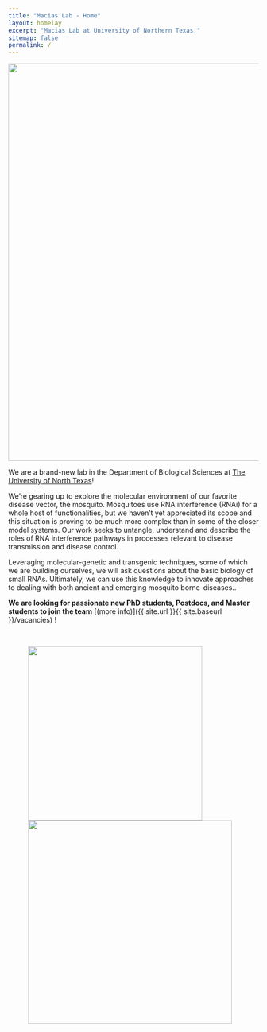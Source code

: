 ```yaml
---
title: "Macias Lab - Home"
layout: homelay
excerpt: "Macias Lab at University of Northern Texas."
sitemap: false
permalink: /
---
```

<img src="{{ site.url }}{{ site.baseurl }}/images/header-bg1.jpg" style="width: 800px">

We are a brand-new lab in the Department of Biological Sciences at [The University of North Texas](http://www.unt.edu)!

We’re gearing up to explore the molecular environment of our favorite disease vector, the mosquito. Mosquitoes use RNA interference (RNAi) for a whole host of functionalities, but we haven’t yet appreciated its scope and this situation is proving to be much more complex than in some of the closer model systems. Our work seeks to untangle, understand and describe the roles of RNA interference pathways in processes relevant to disease transmission and disease control. 

Leveraging molecular-genetic and transgenic techniques, some of which we are building ourselves, we will ask questions about the basic biology of small RNAs. Ultimately, we can use this knowledge to innovate approaches to dealing with both ancient and emerging mosquito borne-diseases..

 **We are  looking for passionate new PhD students, Postdocs, and Master students to join the team** [(more info)]({{ site.url }}{{ site.baseurl }}/vacancies) **!**
  
<br/>
  
<figure class="double">
  <img src="{{ site.url }}{{ site.baseurl }}/images/logopic/UNT_dep_logo.png" style="width: 350px">
  <img src="{{ site.url }}{{ site.baseurl }}/images/logopic/UNT_wall.jpg" style="width: 410px">
</figure>

<br/>
